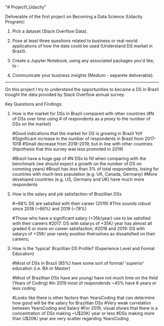 "# Project1_Udacity" 

Deliverable of the first project on Becoming a Data Science (Udacity Program):

1) Pick a dataset (Stack Overflow Data).

2) Pose at least three questions related to business or real-world applications of how the data could be used (Understand DS market in Brazil).

3) Create a Jupyter Notebook, using any associated packages you'd like, to :

4) Communicate your business insights (Medium - separete deliverable):


___________________________


On this project I try to understand the opportunities to became a DS in Brazil trought the data provided by Stack Overflow annual survey.

Key Questions and Findings:


1) How is the market for DSs in Brazil compared with other countries (#N of DSs over time using # of respondents as a proxy to the number of DSs on the market)
    
    #Good indications that the market for DS is growing in Brazil YoY
        #Significant increase in the number of respondents in Brazil from 2017-1018
        #Small decrease from 2018-2019, but in line with other countries (hipothesis that this survey was less promoted in 2019)
        
    #Brazil have a huge gap of #N DSs to fill when comparing with the benchmark (we should expect a growth on the number of DS on comming years)
        #Brazil has less than 3% of total respondents, losing for countries with much less population (e.g. UK, Canada, Germany) 
        #More developed countries (e.g. US, Germany and UK) have much more respondents

2) How is the salary and job satisfaction of Brazillian DSs

    #~68% DS are satisfied with their career (2019)
      #This sounds robust since 2018 (~66%) and 2019 (~78%)  
    
    #Those who have a significant salary (+35k/year) use to be satisfied with their careers 
      #2017: DS with salarys of +35K/ year has almost all graded 6 or more on career satisfaction;
      #2018 and 2019: DS with salarys of +35K/ year rarely position theirselves as dissatisfied on their careers;

3) How is the 'typical' Brazillian DS Profile? (Experience Level and Formal Education)

    #Most of DSs in Brazil (85%) have some sort of formal/ 'superior' education (i.e. BA or Master)
    
    #Most of Brazillian DSs have are young/ have not much time on the field (Years of Coding) 
        #In 2019 most of respondends ~45% have 6 years or less coding
    
    #Looks like there is other factors than YearsCoding that can determine how good will be the salary for Brazillian DSs
        #Very weak correlation between YearsCoding and Salary
        #For 2019, visual shows that there is a concentration of DSs making ~U$20K/ year or less
        #DSs making more than U$20K/ year are very scatter regarding YearsCoding
